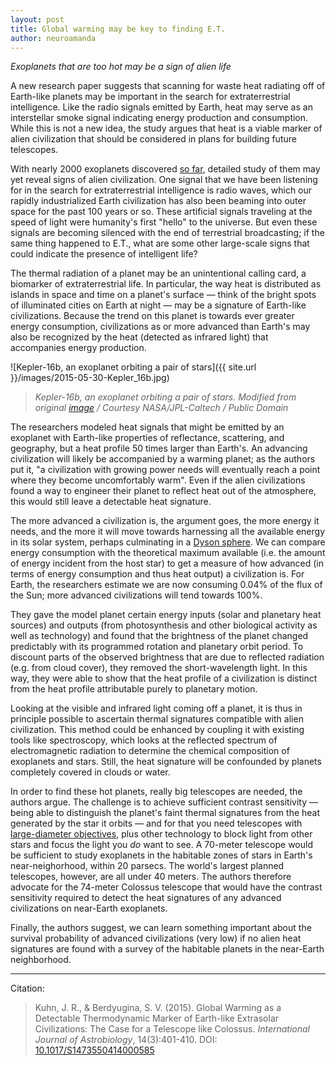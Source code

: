 ```yaml
---
layout: post
title: Global warming may be key to finding E.T.
author: neuroamanda
---
```


_Exoplanets that are too hot may be a sign of alien life_

A new research paper suggests that scanning for waste heat radiating off of Earth-like planets may be important in the search for extraterrestrial intelligence.
Like the radio signals emitted by Earth, heat may serve as an interstellar smoke signal indicating energy production and consumption.
While this is not a new idea, the study argues that heat is a viable marker of alien civilization that should be considered in plans for building future telescopes.

With nearly 2000 exoplanets discovered [so far](http://exoplanetarchive.ipac.caltech.edu/cgi-bin/TblView/nph-tblView?app=ExoTbls&config=planets), detailed study of them may yet reveal signs of alien civilization.
One signal that we have been listening for in the search for extraterrestrial intelligence is radio waves, which our rapidly industrialized Earth civilization has also been beaming into outer space for the past 100 years or so.
These artificial signals traveling at the speed of light were humanity's first "hello" to the universe.
But even these signals are becoming silenced with the end of terrestrial broadcasting; if the same thing happened to E.T., what are some other large-scale signs that could indicate the presence of intelligent life?

The thermal radiation of a planet may be an unintentional calling card, a biomarker of extraterrestrial life.
In particular, the way heat is distributed as islands in space and time on a planet's surface &mdash; think of the bright spots of illuminated cities on Earth at night &mdash; may be a signature of Earth-like civilizations.
Because the trend on this planet is towards ever greater energy consumption, civilizations as or more advanced than Earth's may also be recognized by the heat (detected as infrared light) that accompanies energy production.

![Kepler-16b, an exoplanet orbiting a pair of stars]({{ site.url }}/images/2015-05-30-Kepler_16b.jpg)

> _Kepler-16b, an exoplanet orbiting a pair of stars. Modified from original [image](http://planetquest.jpl.nasa.gov/system/secondary_files/binaries/988/original/Kepler_16b_39x27.jpg) / Courtesy NASA/JPL-Caltech / Public Domain_

The researchers modeled heat signals that might be emitted by an exoplanet with Earth-like properties of reflectance, scattering, and geography, but a heat profile 50 times larger than Earth's.
An advancing civilization will likely be accompanied by a warming planet; as the authors put it, "a civilization with growing power needs will eventually reach a point where they become uncomfortably warm".
Even if the alien civilizations found a way to engineer their planet to reflect heat out of the atmosphere, this would still leave a detectable heat signature.

The more advanced a civilization is, the argument goes, the more energy it needs, and the more it will move towards harnessing all the available energy in its solar system, perhaps culminating in a [Dyson sphere](http://en.wikipedia.org/wiki/Dyson_sphere).
We can compare energy consumption with the theoretical maximum available (i.e. the amount of energy incident from the host star) to get a measure of how advanced (in terms of energy consumption and thus heat output) a civilization is.
For Earth, the researchers estimate we are now consuming 0.04% of the flux of the Sun; more advanced civilizations will tend towards 100%.

They gave the model planet certain energy inputs (solar and planetary heat sources) and outputs (from photosynthesis and other biological activity as well as technology) and found that the brightness of the planet changed predictably with its programmed rotation and planetary orbit period.
To discount parts of the observed brightness that are due to reflected radiation (e.g. from cloud cover), they removed the short-wavelength light.
In this way, they were able to show that the heat profile of a civilization is distinct from the heat profile attributable purely to planetary motion.

Looking at the visible and infrared light coming off a planet, it is thus in principle possible to ascertain thermal signatures compatible with alien civilization.
This method could be enhanced by coupling it with existing tools like spectroscopy, which looks at the reflected spectrum of electromagnetic radiation to determine the chemical composition of exoplanets and stars.
Still, the heat signature will be confounded by planets completely covered in clouds or water.

In order to find these hot planets, really big telescopes are needed, the authors argue.
The challenge is to achieve sufficient contrast sensitivity &mdash; being able to distinguish the planet's faint thermal signatures from the heat generated by the star it orbits &mdash; and for that you need telescopes with [large-diameter objectives](http://en.wikipedia.org/wiki/Objective_%28optics%29#Telescope), plus other technology to block light from other stars and focus the light you _do_ want to see.
A 70-meter telescope would be sufficient to study exoplanets in the habitable zones of stars in Earth's near-neighorhood, within 20 parsecs.
The world's largest planned telescopes, however, are all under 40 meters.
The authors therefore advocate for the 74-meter Colossus telescope that would have the contrast sensitivity required to detect the heat signatures of any advanced civilizations on near-Earth exoplanets.

Finally, the authors suggest, we can learn something important about the survival probability of advanced civilizations (very low) if no alien heat signatures are found with a survey of the habitable planets in the near-Earth neighborhood.

---
Citation:

> Kuhn, J. R., & Berdyugina, S. V. (2015).  Global Warming as a Detectable Thermodynamic Marker of Earth-like Extrasolar Civilizations: The Case for a Telescope like Colossus. _International Journal of Astrobiology_, 14(3):401-410. DOI: [10.1017/S1473550414000585](http://dx.doi.org/10.1017/S1473550414000585)
